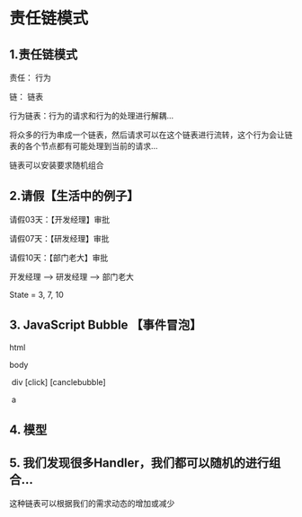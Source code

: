 # 责任链模式

## 1.责任链模式
责任： 行为

链： 链表

行为链表：行为的请求和行为的处理进行解耦...



将众多的行为串成一个链表，然后请求可以在这个链表进行流转，这个行为会让链表的各个节点都有可能处理到当前的请求...

链表可以安装要求随机组合

## 2.请假【生活中的例子】

请假03天：【开发经理】审批

请假07天：【研发经理】审批

请假10天：【部门老大】审批

开发经理  --> 研发经理 --> 部门老大

State = 3, 7, 10

## 3. JavaScript Bubble 【事件冒泡】

html

  body

​    div      [click] [canclebubble]

​      a

## 4. 模型

## 5. 我们发现很多Handler，我们都可以随机的进行组合...

这种链表可以根据我们的需求动态的增加或减少